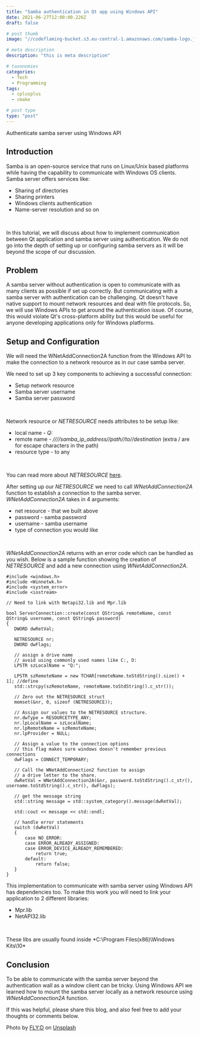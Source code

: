 ```yaml
---
title: "Samba authentication in Qt app using Windows API"
date: 2021-06-27T12:00:00.226Z
draft: false

# post thumb
image: "//codeflaming-bucket.s3.eu-central-1.amazonaws.com/samba-logo.jpg"

# meta description
description: "this is meta description"

# taxonomies
categories:
  - Tech
  - Programming
tags:
  - cplusplus
  - cmake

# post type
type: "post"
---
```


Authenticate samba server using Windows API
<!--more-->

## Introduction

Samba is an open-source service that runs on Linux/Unix based platforms while having the capability to communicate with Windows OS clients. Samba server offers services like:

 * Sharing of directories
 * Sharing printers
 * Windows clients authentication
 * Name-server resolution and so on

</br>

In this tutorial, we will discuss about how to implement communication between Qt application and samba server using authentication. We do not go into the depth of setting up or configuring samba servers as it will be beyond the scope of our discussion.

## Problem

A samba server without authentication is open to communicate with as many clients as possible if set up correctly. But communicating with a samba server with authentication can be challenging. Qt doesn't have native support to mount network resources and deal with file protocols. So, we will use Windows APIs to get around the authentication issue. Of course, this would violate Qt's cross-platform ability but this would be useful for anyone developing applications only for Windows platforms.

## Setup and Configuration

We will need the WNetAddConnection2A function from the Windows API to make the connection to a network resource as in our case samba server.

We need to set up 3 key components to achieving a successful connection:

 * Setup network resource
 * Samba server username
 * Samba server password

</br>

Network resource or *NETRESOURCE* needs attributes to be setup like:

 * local name - *Q:*
 * remote name - *////samba\_ip\_address//path//to//destination* (extra / are for escape characters in the path)
 * resource type - to any

</br>

You can read more about *NETRESOURCE* [here](https://docs.microsoft.com/en-us/windows/win32/api/winnetwk/ns-winnetwk-netresourcea).

After setting up our *NETRESOURCE* we need to call *WNetAddConnection2A* function to establish a connection to the samba server. *WNetAddConnection2A* takes in 4 arguments:

 * net resource - that we built above
 * password - samba password
 * username - samba username
 * type of connection you would like

</br>

*WNetAddConnection2A* returns with an error code which can be handled as you wish. Below is a sample function showing the creation of *NETRESOURCE* and add a new connection using *WNetAddConnection2A*.

 ```
#include <windows.h>
#include <Winnetwk.h>
#include <system_error>
#include <iostream>

// Need to link with Netapi32.lib and Mpr.lib

bool ServerConnection::create(const QString& remoteName, const QString& username, const QString& password)
{
    DWORD dwRetVal;

    NETRESOURCE nr;
    DWORD dwFlags;

    // assign a drive name
    // avoid using commonly used names like C:, D:
    LPSTR szLocalName = "Q:";

    LPSTR szRemoteName = new TCHAR[remoteName.toStdString().size() + 1]; //define
    std::strcpy(szRemoteName, remoteName.toStdString().c_str());

    // Zero out the NETRESOURCE struct
    memset(&nr, 0, sizeof (NETRESOURCE));

    // Assign our values to the NETRESOURCE structure.
    nr.dwType = RESOURCETYPE_ANY;
    nr.lpLocalName = szLocalName;
    nr.lpRemoteName = szRemoteName;
    nr.lpProvider = NULL;

    // Assign a value to the connection options
    // this flag makes sure windows doesn't remember previous connections
    dwFlags = CONNECT_TEMPORARY;

    // Call the WNetAddConnection2 function to assign
    // a drive letter to the share.
    dwRetVal = WNetAddConnection2A(&nr, password.toStdString().c_str(), username.toStdString().c_str(), dwFlags);

    // get the message string
    std::string message = std::system_category().message(dwRetVal);

    std::cout << message << std::endl;

    // handle error statements
    switch (dwRetVal)
    {
        case NO_ERROR:
        case ERROR_ALREADY_ASSIGNED:
        case ERROR_DEVICE_ALREADY_REMEMBERED:
            return true;
        default:
            return false;
    }
}
```

This implementation to communicate with samba server using Windows API has dependencies too. To make this work you will need to link your application to 2 different libraries:

 * Mpr.lib
 * NetAPI32.lib

</br>

These libs are usually found inside *C:\Program Files(x86)\Windows Kits\10\*

## Conclusion

To be able to communicate with the samba server beyond the authentication wall as a window client can be tricky. Using Windows API we learned how to mount the samba server locally as a network resource using *WNetAddConnection2A* function.

If this was helpful, please share this blog, and also feel free to add your thoughts or comments below.

Photo by <a href="https://unsplash.com/@flyd2069?utm_source=unsplash&utm_medium=referral&utm_content=creditCopyText">FLY:D</a> on <a href="https://unsplash.com/s/photos/computer-security-lock?utm_source=unsplash&utm_medium=referral&utm_content=creditCopyText">Unsplash</a>
